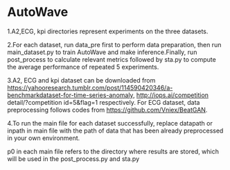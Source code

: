 # AutoWave
1.A2,ECG, kpi directories represent experiments on the three datasets.

2.For each dataset, run data_pre first to perform data preparation, then run main_dataset.py to train AutoWave and make inference.Finally, run post_process to calculate relevant metrics followed by sta.py to compute the average performance of repeated 5 experiments.

3.A2, ECG and kpi dataset can be downloaded from https://yahooresearch.tumblr.com/post/114590420346/a-benchmarkdataset-for-time-series-anomaly,
 http://iops.ai/competition detail/?competition id=5&flag=1 respectively. For ECG dataset, data preprocessing follows codes from https://github.com/Vniex/BeatGAN.

4.To run the main file for each dataset successfully, replace datapath or inpath in main file with the path of data that has been already preprocessed in your own environment.

  p0 in each main file refers to the directory where results are stored, which will be used in the post_process.py and sta.py 
